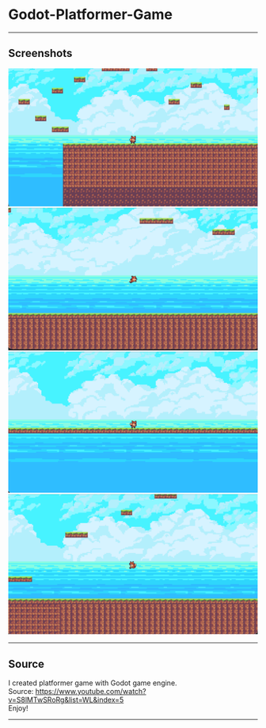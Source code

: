 # Godot-Platformer-Game

---

## Screenshots
![Screenshots](1.png)
![Screenshot](2.png)
![Screenshot](3.png)
![Screenshot](4.png)

---

## Source

I created platformer game with Godot game engine. <br />
Source: https://www.youtube.com/watch?v=S8lMTwSRoRg&list=WL&index=5 <br />
Enjoy!

---
